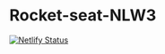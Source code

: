 # Rocket-seat-NLW3

[![Netlify Status](https://api.netlify.com/api/v1/badges/094a0d38-6222-429a-8da3-ce426ce267dd/deploy-status)](https://app.netlify.com/sites/happy-henriqueritter/deploys)

